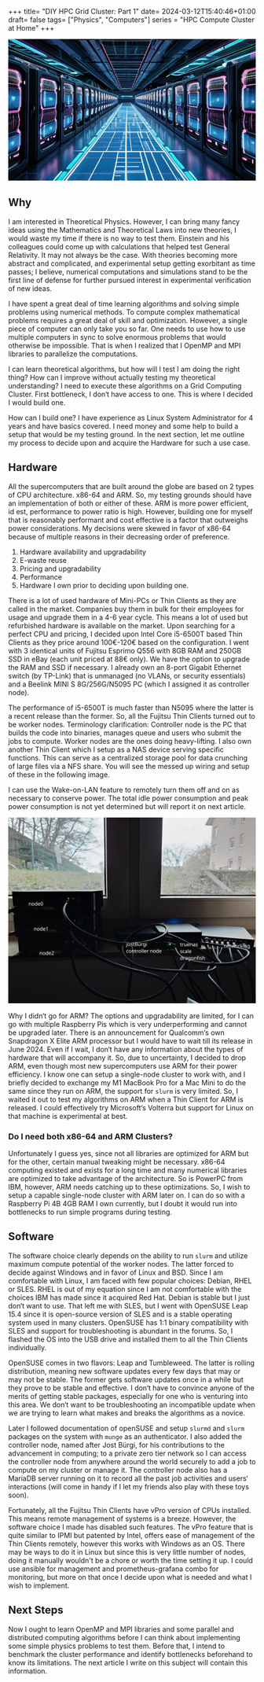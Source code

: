 +++
title= "DIY HPC Grid Cluster: Part 1"
date= 2024-03-12T15:40:46+01:00
draft= false
tags= ["Physics", "Computers"]
series = "HPC Compute Cluster at Home"
+++


![](https://github.com/abalajiksh/gifabxyz/raw/main/supercomputing_grid_cluster_3064264560.png)


## Why

I am interested in Theoretical Physics. However, I can bring many fancy ideas using the Mathematics and Theoretical Laws into new theories, I would waste my time if there is no way to test them. Einstein and his colleagues could come up with calculations that helped test General Relativity. It may not always be the case. With theories becoming more abstract and complicated, and experimental setup getting exorbitant as time passes; I believe, numerical computations and simulations stand to be the first line of defense for further pursued interest in experimental verification of new ideas.

I have spent a great deal of time learning algorithms and solving simple problems using numerical methods. To compute complex mathematical problems requires a great deal of skill and optimization. However, a single piece of computer can only take you so far. One needs to use how to use multiple computers in sync to solve enormous problems that would otherwise be impossible. That is when I realized that I OpenMP and MPI libraries to parallelize the computations.

I can learn theoretical algorithms, but how will I test I am doing the right thing? How can I improve without actually testing my theoretical understanding? I need to execute these algorithms on a Grid Computing Cluster. First bottleneck, I don‘t have access to one. This is where I decided I would build one.

How can I build one? I have experience as Linux System Administrator for 4 years and have basics covered. I need money and some help to build a setup that would be my testing ground. In the next section, let me outline my process to decide upon and acquire the Hardware for such a use case.

## Hardware

All the supercomputers that are built around the globe are based on 2 types of CPU architecture. x86-64 and ARM. So, my testing grounds should have an implementation of both or either of these. ARM is more power efficient, id est, performance to power ratio is high. However, building one for myself that is reasonably performant and cost effective is a factor that outweighs power considerations. My decisions were skewed in favor of x86-64 because of multiple reasons in their decreasing order of preference.

1. Hardware availability and upgradability
2. E-waste reuse
3. Pricing and upgradability
4. Performance
5. Hardware I own prior to deciding upon building one.

There is a lot of used hardware of Mini-PCs or Thin Clients as they are called in the market. Companies buy them in bulk for their employees for usage and upgrade them in a 4-6 year cycle. This means a lot of used but refurbished hardware is available on the market. Upon searching for a perfect CPU and pricing, I decided upon Intel Core i5-6500T based Thin Clients as they price around 100€-120€ based on the configuration. I went with 3 identical units of Fujitsu Esprimo Q556 with 8GB RAM and 250GB SSD in eBay (each unit priced at 88€ only). We have the option to upgrade the RAM and SSD if necessary. I already own an 8-port Gigabit Ethernet switch (by TP-Link) that is unmanaged (no VLANs, or security essentials) and a Beelink MINI S 8G/256G/N5095 PC (which I assigned it as controller node).

The performance of i5-6500T is much faster than N5095 where the latter is a recent release than the former. So, all the Fujitsu Thin Clients turned out to be worker nodes. Terminology clarification: Controller node is the PC that builds the code into binaries, manages queue and users who submit the jobs to compute. Worker nodes are the ones doing heavy-lifting. I also own another Thin Client which I setup as a NAS device serving specific functions. This can serve as a centralized storage pool for data crunching of large files via a NFS share. You will see the messed up wiring and setup of these in the following image.

I can use the Wake-on-LAN feature to remotely turn them off and on as necessary to conserve power. The total idle power consumption and peak power consumption is not yet determined but will report it on next article.

![](https://github.com/abalajiksh/gifabxyz/raw/main/20240312_141055.JPG)

Why I didn‘t go for ARM? The options and upgradability are limited, for I can go with multiple Raspberry Pis which is very underperforming and cannot be upgraded later. There is an announcement for Qualcomm‘s own Snapdragon X Elite ARM processor but I would have to wait till its release in June 2024. Even if I wait, I don‘t have any information about the types of hardware that will accompany it. So, due to uncertainty, I decided to drop ARM, even though most new supercomputers use ARM for their power efficiency. I know one can setup a single-node cluster to work with, and I briefly decided to exchange my M1 MacBook Pro for a Mac Mini to do the same since they run on ARM, the support for `slurm` is very limited. So, I waited it out to test my algorithms on ARM when a Thin Client for ARM is released. I could effectively try Microsoft‘s Volterra but support for Linux on that machine is experimental at best.

### Do I need both x86-64 and ARM Clusters?
Unfortunately I guess yes, since not all libraries are optimized for ARM but for the other, certain manual tweaking might be necessary. x86-64 computing existed and exists for a long time and many numerical libraries are optimized to take advantage of the architecture. So is PowerPC from IBM, however, ARM needs catching up to these optimizations. So, I wish to setup a capable single-node cluster with ARM later on. I can do so with a Raspberry Pi 4B 4GB RAM I own currently, but I doubt it would run into bottlenecks to run simple programs during testing.


## Software

The software choice clearly depends on the ability to run `slurm` and utilize maximum compute potential of the worker nodes. The latter forced to decide against Windows and in favor of Linux and BSD. Since I am comfortable with Linux, I am faced with few popular choices: Debian, RHEL or SLES. RHEL is out of my equation since I am not comfortable with the choices IBM has made since it acquired Red Hat. Debian is stable but I just don‘t want to use. That left me with SLES, but I went with OpenSUSE Leap 15.4 since it is open-source version of SLES and is a stable operating system used in many clusters. OpenSUSE has 1:1 binary compatibility with SLES and support for troubleshooting is abundant in the forums. So, I flashed the OS into the USB drive and installed them to all the Thin Clients individually.

OpenSUSE comes in two flavors: Leap and Tumbleweed. The latter is rolling distribution, meaning new software updates every few days that may or may not be stable. The former gets software updates once in a while but they prove to be stable and effective. I don‘t have to convince anyone of the merits of getting stable packages, especially for one who is venturing into this area. We don‘t want to be troubleshooting an incompatible update when we are trying to learn what makes and breaks the algorithms as a novice.

Later I followed documentation of openSUSE and setup `slurmd` and `slurm` packages on the system with `munge` as an authenticator. I also added the controller node, named after Jost Bürgi, for his contributions to the advancement in computing; to a private zero tier network so I can access the controller node from anywhere around the world securely to add a job to compute on my cluster or manage it. The controller node also has a MariaDB server running on it to record all the past job activities and users‘ interactions (will come in handy if I let my friends also play with these toys soon).

Fortunately, all the Fujitsu Thin Clients have vPro version of CPUs installed. This means remote management of systems is a breeze. However, the software choice I made has disabled such features. The vPro feature that is quite similar to IPMI but patented by Intel, offers ease of management of the Thin Clients remotely, however this works with Windows as an OS. There may be ways to do it in Linux but since this is very little number of nodes, doing it manually wouldn't be a chore or worth the time setting it up. I could use ansible for management and prometheus-grafana combo for monitoring, but more on that once I decide upon what is needed and what I wish to implement.

## Next Steps

Now I ought to learn OpenMP and MPI libraries and some parallel and distributed computing algorithms before I can think about implementing some simple physics problems to test them. Before that, I intend to benchmark the cluster performance and identify bottlenecks beforehand to know its limitations. The next article I write on this subject will contain this information.